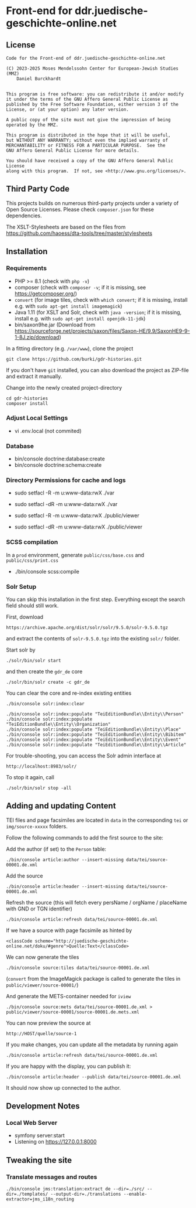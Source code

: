 Front-end for ddr.juedische-geschichte-online.net
=================================================

License
-------
    Code for the Front-end of ddr.juedische-geschichte-online.net

    (C) 2023-2025 Moses Mendelssohn Center for European-Jewish Studies (MMZ)
        Daniel Burckhardt


    This program is free software: you can redistribute it and/or modify
    it under the terms of the GNU Affero General Public License as
    published by the Free Software Foundation, either version 3 of the
    License, or (at your option) any later version.

    A public copy of the site must not give the impression of being
    operated by the MMZ.

    This program is distributed in the hope that it will be useful,
    but WITHOUT ANY WARRANTY; without even the implied warranty of
    MERCHANTABILITY or FITNESS FOR A PARTICULAR PURPOSE.  See the
    GNU Affero General Public License for more details.

    You should have received a copy of the GNU Affero General Public License
    along with this program.  If not, see <http://www.gnu.org/licenses/>.

Third Party Code
----------------
This projects builds on numerous third-party projects under a variety of
Open Source Licenses. Please check `composer.json` for these dependencies.

The XSLT-Stylesheets are based on the files from
    https://github.com/haoess/dta-tools/tree/master/stylesheets

Installation
------------
### Requirements

- PHP >= 8.1 (check with `php -v`)
- composer (check with `composer -v`; if it is missing, see https://getcomposer.org/)
- `convert` (for image tiles, check with `which convert`; if it is missing, install e.g. with `sudo apt-get install imagemagick`)
- Java 1.11 (for XSLT and Solr, check with `java -version`; if it is missing, install e.g. with `sudo apt-get install openjdk-11-jdk`)
- bin/saxon9he.jar (Download from https://sourceforge.net/projects/saxon/files/Saxon-HE/9.9/SaxonHE9-9-1-8J.zip/download)

In a fitting directory (e.g. `/var/www`), clone the project

    git clone https://github.com/burki/gdr-histories.git

If you don't have `git` installed, you can also download the project as ZIP-file
and extract it manually.

Change into the newly created project-directory

    cd gdr-histories
    composer install

### Adjust Local Settings

- vi .env.local (not commited)

### Database

- bin/console doctrine:database:create
- bin/console doctrine:schema:create

### Directory Permissions for cache and logs

- sudo setfacl -R -m u:www-data:rwX ./var
- sudo setfacl -dR -m u:www-data:rwX ./var

- sudo setfacl -R -m u:www-data:rwX ./public/viewer
- sudo setfacl -dR -m u:www-data:rwX ./public/viewer

### SCSS compilation
In a `prod` environment, generate `public/css/base.css` and `public/css/print.css`

- ./bin/console scss:compile

### Solr Setup
You can skip this installation in the first step. Everything except the
search field should still work.

First, download

    https://archive.apache.org/dist/solr/solr/9.5.0/solr-9.5.0.tgz

and extract the contents of `solr-9.5.0.tgz` into the existing `solr/` folder.

Start solr by

    ./solr/bin/solr start

and then create the `gdr_de` core

    ./solr/bin/solr create -c gdr_de

You can clear the core and re-index existing entities

    ./bin/console solr:index:clear

    ./bin/console solr:index:populate "TeiEditionBundle\\Entity\\Person"
    ./bin/console solr:index:populate "TeiEditionBundle\\Entity\\Organization"
    ./bin/console solr:index:populate "TeiEditionBundle\\Entity\\Place"
    ./bin/console solr:index:populate "TeiEditionBundle\\Entity\\Bibitem"
    ./bin/console solr:index:populate "TeiEditionBundle\\Entity\\Event"
    ./bin/console solr:index:populate "TeiEditionBundle\\Entity\\Article"

For trouble-shooting, you can access the Solr admin interface at

    http://localhost:8983/solr/

To stop it again, call

    ./solr/bin/solr stop -all

Adding and updating Content
---------------------------
TEI files and page facsimiles are located in `data` in the
corresponding `tei` or `img/source-xxxxx` folders.

Follow the following commands to add the first source to the site:

Add the author (if set) to the `Person` table:

    ./bin/console article:author --insert-missing data/tei/source-00001.de.xml

Add the source

    ./bin/console article:header --insert-missing data/tei/source-00001.de.xml

Refresh the source (this will fetch every persName / orgName / placeName with GND or TGN identifier)

    ./bin/console article:refresh data/tei/source-00001.de.xml

If we have a source with page facsimile as hinted by

    <classCode scheme="http://juedische-geschichte-online.net/doku/#genre">Quelle:Text</classCode>

We can now generate the tiles

    ./bin/console source:tiles data/tei/source-00001.de.xml

(`convert` from the ImageMagick package is called to generate the tiles in `public/viewer/source-00001/`)

And generate the METS-container needed for `iview`

    ./bin/console source:mets data/tei/source-00001.de.xml > public/viewer/source-00001/source-00001.de.mets.xml

You can now preview the source at

    http://HOST/quelle/source-1

If you make changes, you can update all the metadata by running again

    ./bin/console article:refresh data/tei/source-00001.de.xml

If you are happy with the display, you can publish it:

    ./bin/console article:header --publish data/tei/source-00001.de.xml

It should now show up connected to the author.


Development Notes
-----------------
### Local Web Server

- symfony server:start
- Listening on https://127.0.0.1:8000

Tweaking the site
-----------------
### Translate messages and routes

    ./bin/console jms:translation:extract de --dir=./src/ --dir=./templates/ --output-dir=./translations --enable-extractor=jms_i18n_routing
